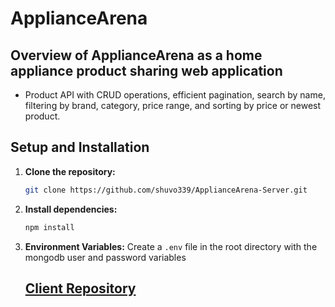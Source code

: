 # ApplianceArena

## Overview of ApplianceArena as a home appliance product sharing web application
* Product API with CRUD operations, efficient pagination, search by name, filtering by brand, category, price range, and sorting by price or newest product.

## Setup and Installation

1. **Clone the repository:**
    ```bash
    git clone https://github.com/shuvo339/ApplianceArena-Server.git
    ```

2. **Install dependencies:**
    ```bash
    npm install
    ```

3. **Environment Variables:**
   Create a `.env` file in the root directory with the mongodb user and password variables

   ## [Client Repository](https://github.com/shuvo339/ApplianceArena-Client)
